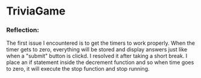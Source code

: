 # TriviaGame


### Reflection: 

The first issue I encountered is to get the timers to work properly. When the timer gets to zero, everything will be stored and display answers just like when a "submit" button is clickd. I resolved it after taking a short break. I place an if statement inside the decrement function and so when time goes to zero, it will execute the stop function and stop running. 
